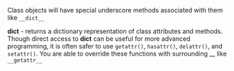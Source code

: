 Class objects will have special underscore methods associated with them like `__dict__`

**__dict__** - returns a dictionary representation of class attributes and methods. Though direct access to __dict__ can be useful
for more advanced programming, it is often safer to use `getattr()`, `hasattr()`, `delattr()`, and `setattr()`. You are able to override
these functions with surrounding __ like `__getattr__`

